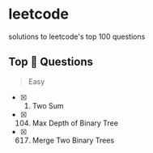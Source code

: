 # leetcode 
solutions to leetcode's top 100 questions

## Top :100: Questions 
> Easy
- [x] 1. Two Sum
- [x] 104. Max Depth of Binary Tree
- [x] 617. Merge Two Binary Trees
